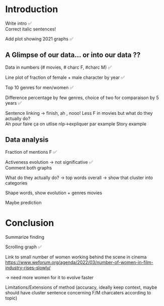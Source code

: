 # Introduction
Write intro ✅ <br>
Correct italic sentences!

Add plot showing 2021 graphs ✅

## **A Glimpse of our data...**  or into our data ??

Data in numbers (# movies, # charc F, #charc M) ✅

Line plot of fraction of female + male character by year ✅

Top 10 genres for men/women ✅

Difference percentage by few genres, choice of two for comparaison by 5 years ✅

Sentence linking -> finish, ah , nooo! Less F in movies but what do they actually do? <br>
Ah pour faire ça on utlise nlp->expliquer par example Story example

## **Data analysis**

Fraction of mentions F ✅

Activeness evolution -> not significative ✅ <br>
Comment both graphs

What do they actually do? -> top words overall -> show that cluster into categories

Shape words, show evolution + genres movies

Maybe prediction

# Conclusion

Summarize finding

Scrolling graph ✅

Link to small number of women working behind the scene in cinema  https://www.weforum.org/agenda/2022/03/number-of-women-in-film-industry-rises-slowly/

-> need more women for it to evolve faster

Limitations/Extensions of method (accuracy, ideally keep context, maybe should have cluster sentence concerning F/M charcaters according to topic)


